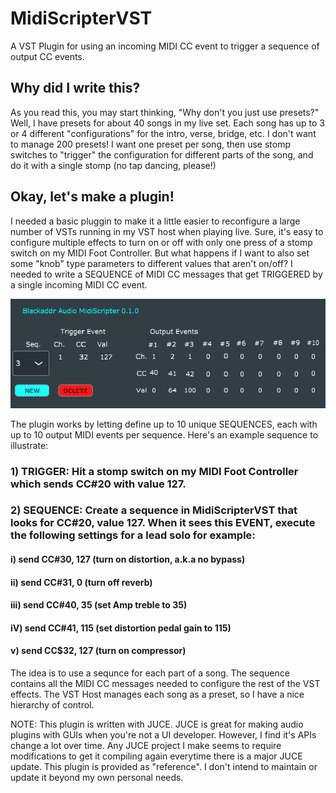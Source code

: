 # MidiScripterVST
A VST Plugin for using an incoming MIDI CC event to trigger a sequence of output CC events. 

## Why did I write this?
As you read this, you may start thinking, "Why don't you just use presets?" Well, I have presets for about 40 songs in my live set. Each song has up to 3 or 4 different "configurations" for the intro, verse, bridge, etc. I don't want to manage 200 presets! I want one preset per song, then use stomp switches to "trigger" the configuration for different parts of the song, and do it with a single stomp (no tap dancing, please!)

## Okay, let's make a plugin!
I needed a basic pluggin to make it a little easier to reconfigure a large number of VSTs running in my VST host when playing live. Sure, it's easy to configure multiple effects to turn on or off with only one press of a stomp switch on my MIDI Foot Controller.  But what happens if I want to also set some "knob" type parameters to different values that aren't on/off? I needed to write a SEQUENCE of MIDI CC messages that get TRIGGERED by a single incoming MIDI CC event.

![Default screen](https://github.com/blackaddr/MidiScripterVST/blob/master/MidiScripter.png)

The plugin works by letting define up to 10 unique SEQUENCES, each with up to 10 output MIDI events per sequence. Here's an example sequence to illustrate:

### 1) TRIGGER: Hit a stomp switch on my MIDI Foot Controller which sends CC#20 with value 127.

### 2) SEQUENCE: Create a sequence in MidiScripterVST that looks for CC#20, value 127. When it sees this EVENT, execute the following settings for a lead solo for example:


#### i) send CC#30, 127 (turn on distortion, a.k.a no bypass)
#### ii) send CC#31, 0 (turn off reverb)
#### iii) send CC#40, 35 (set Amp treble to 35)
#### iV) send CC#41, 115 (set distortion pedal gain to 115)
#### v) send CC$32, 127 (turn on compressor)

The idea is to use a sequnce for each part of a song. The sequence contains all the MIDI CC messages needed to configure the rest of the VST effects. The VST Host manages each song as a preset, so I have a nice hierarchy of control.

NOTE: This plugin is written with JUCE. JUCE is great for making audio plugins with GUIs when you're not a UI developer. However, I find it's APIs change a lot over time. Any JUCE project I make seems to require modifications to get it compiling again everytime there is a major JUCE update. This plugin is provided as "reference". I don't intend to maintain or update it beyond my own personal needs.
